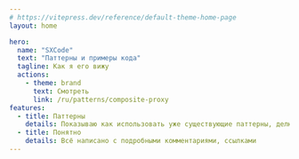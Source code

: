 ```yaml
---
# https://vitepress.dev/reference/default-theme-home-page
layout: home

hero:
  name: "SXCode"
  text: "Паттерны и примеры кода"
  tagline: Как я его вижу
  actions:
    - theme: brand
      text: Смотреть
      link: /ru/patterns/composite-proxy
features:
  - title: Паттерны
    details: Показываю как использовать уже существующие паттерны, делюсь своими наработками
  - title: Понятно
    details: Всё написано с подробными комментариями, ссылками
---
```

